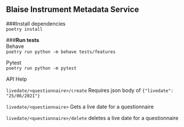 ## Blaise Instrument Metadata Service

###Install dependencies <br>
`poetry install`

###**Run tests <br>**
Behave <br>
`poetry run python -m behave tests/features`<br>

Pytest <br>
`poetry run python -m pytest`

API Help

`livedate/<questionnaire>/create`
Requires json body of
`{"livedate": "25/06/2021"}`

`livedate/<questionnaire>`
Gets a live date for a questionnaire

`livedate/<questionnaire>/delete`
deletes a live date for a questionnaire